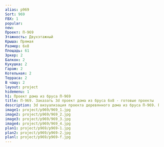 ```yaml
---
alias: p969
Sort: 969
FBX: 1
popular: 
new: 
Проект: П-969
Этажность: Двухэтажный
Крыша: Прямая
Размер: 6х8
Площадь: 61
Эркер: 2
Балкон: 2
Кукушка: 2
Гараж: 2
Котельная: 2
Терраса: 2
В чашу: 2
layout: project
hidemenu: 1
h1: Проект дома из бруса П-969
title: П-969. Заказать 3d проект дома из бруса 6х8 - готовые проекты
description: 3d визуализация проекта деревянного дома из бруса П-969. Площадь 61 м2, размер 6х8. Вы можете внести любые изменения в проект.
image1: project/p969/969_1.jpg
image2: project/p969/969_2.jpg
image3: project/p969/969_3.jpg
image4: project/p969/969_4.jpg
plan1: project/p969/p969-1.jpg
plan2: project/p969/p969-2.jpg
planl: project/p969/p969-f.jpg
---
```

